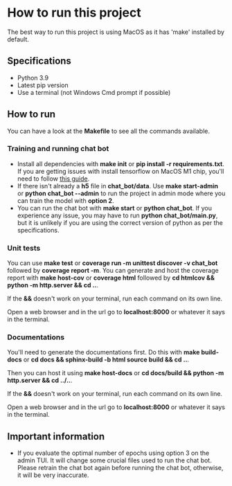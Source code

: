 # How to run this project

The best way to run this project is using MacOS as it has 'make' installed by default.

## Specifications

- Python 3.9
- Latest pip version
- Use a terminal (not Windows Cmd prompt if possible)

## How to run

You can have a look at the **Makefile** to see all the commands available.

### Training and running chat bot

- Install all dependencies with **make init** or **pip install -r requirements.txt**. If you are getting issues with install tensorflow on MacOS M1 chip, you'll need to follow [this guide](https://developer.apple.com/metal/tensorflow-plugin/).
- If there isn't already a **h5** file in **chat_bot/data**. Use **make start-admin** or **python chat_bot --admin** to run the project in admin mode where you can train the model with **option 2**.
- You can run the chat bot with **make start** or **python chat_bot**. If you experience any issue, you may have to run **python chat_bot/__main__.py**, but it is unlikely if you are using the correct version of python as per the specifications.

### Unit tests

You can use **make test** or **coverage run -m unittest discover -v chat_bot** followed by **coverage report -m**. You can generate and host the coverage report with **make host-cov** or **coverage html** followed by **cd htmlcov && python -m http.server && cd ..**.

If the **&&** doesn't work on your terminal, run each command on its own line.

Open a web browser and in the url go to **localhost:8000** or whatever it says in the terminal.

### Documentations

You'll need to generate the documentations first. Do this with **make build-docs** or **cd docs && sphinx-build -b html source build && cd ..**.

Then you can host it using **make host-docs** or **cd docs/build && python -m http.server && cd ../..**.

If the **&&** doesn't work on your terminal, run each command on its own line.

Open a web browser and in the url go to **localhost:8000** or whatever it says in the terminal.

## Important information

- If you evaluate the optimal number of epochs using option 3 on the admin TUI. It will change some crucial files used to run the chat bot. Please retrain the chat bot again before running the chat bot, otherwise, it will be very inaccurate.
